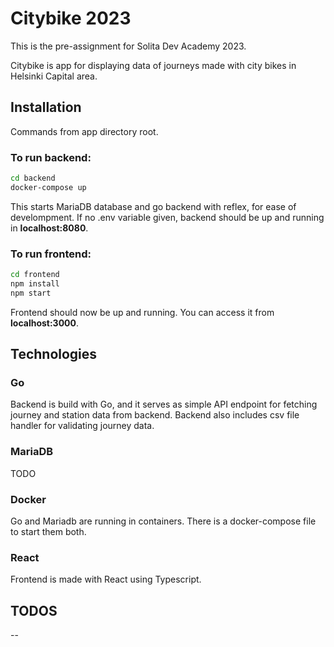 # Citybike 2023

This is the pre-assignment for Solita Dev Academy 2023.

Citybike is app for displaying data of journeys made with city bikes in Helsinki Capital area.

## Installation

Commands from app directory root.

### To run backend:

```bash
cd backend
docker-compose up
```

This starts MariaDB database and go backend with reflex, for ease of develompment.
If no .env variable given, backend should be up and running in **localhost:8080**.

### To run frontend:

```bash
cd frontend
npm install
npm start
```

Frontend should now be up and running. You can access it from **localhost:3000**.

## Technologies

### Go

Backend is build with Go, and it serves as simple API endpoint for fetching journey and station data from backend.
Backend also includes csv file handler for validating journey data.

### MariaDB

TODO

### Docker

Go and Mariadb are running in containers. There is a docker-compose file to start them both.

### React

Frontend is made with React using Typescript.

## TODOS

--
